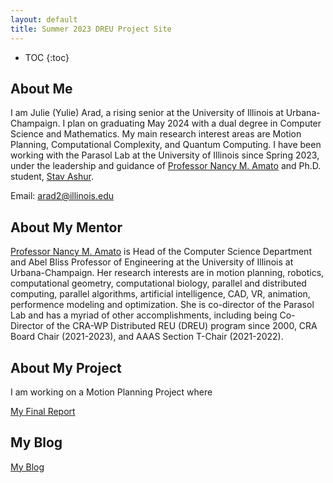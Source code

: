 ```yaml
---
layout: default
title: Summer 2023 DREU Project Site
---
```


* TOC
{:toc}

## About Me

I am Julie (Yulie) Arad, a rising senior at the University of Illinois at Urbana-Champaign. I plan on graduating May 2024 with a dual degree in Computer Science and Mathematics. My main research interest areas are Motion Planning, Computational Complexity, and Quantum Computing. I have been working with the Parasol Lab at the University of Illinois since Spring 2023, under the leadership and guidance of [Professor Nancy M. Amato](https://cs.illinois.edu/about/people/faculty/namato) and Ph.D. student, [Stav Ashur](https://publish.illinois.edu/stav-ashur/). 

Email: arad2@illinois.edu

## About My Mentor

[Professor Nancy M. Amato](https://cs.illinois.edu/about/people/faculty/namato) is Head of the Computer Science Department and Abel Bliss Professor of Engineering at the University of Illinois at Urbana-Champaign. Her research interests are in motion planning, robotics, computational geometry, computational biology, parallel and distributed computing, parallel algorithms, artificial intelligence, CAD, VR, animation, performence modeling and optimization. She is co-director of the Parasol Lab and has a myriad of other accomplishments, including being Co-Director of the CRA-WP Distributed REU (DREU) program since 2000, CRA Board Chair (2021-2023), and AAAS Section T-Chair (2021-2022). 

## About My Project

I am working on a Motion Planning Project where 

[My Final Report](files/finalreport.pdf)

## My Blog

[My Blog](blog.html)
